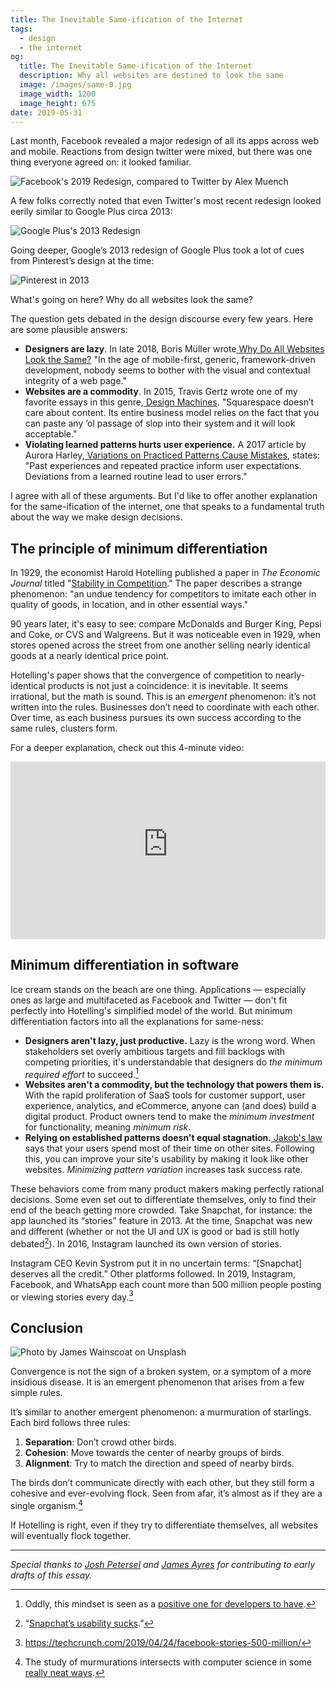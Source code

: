 ```yaml
---
title: The Inevitable Same-ification of the Internet
tags:
  - design
  - the internet
og:
  title: The Inevitable Same-ification of the Internet
  description: Why all websites are destined to look the same
  image: /images/same-0.jpg
  image_width: 1200
  image_height: 675
date: 2019-05-31
---
```


Last month, Facebook revealed a major redesign of all its apps across web and mobile. Reactions from design twitter were mixed, but there was one thing everyone agreed on: it looked familiar.

![Facebook's 2019 Redesign, compared to Twitter by [Alex Muench](https://twitter.com/alexmuench/status/1123522519821058049?s=20)](/images/same-1.png)

A few folks correctly noted that even Twitter's most recent redesign looked eerily similar to Google Plus circa 2013:

![Google Plus's 2013 Redesign](/images/same-2.png)

Going deeper, Google’s 2013 redesign of Google Plus took a lot of cues from Pinterest’s design at the time:

![Pinterest in 2013](/images/same-3.png)

What's going on here? Why do all websites look the same?

The question gets debated in the design discourse every few years. Here are some plausible answers:

- **Designers are lazy**. In late 2018, Boris Müller wrote[ Why Do All Websites Look the Same?](https://medium.com/s/story/on-the-visual-weariness-of-the-web-8af1c969ce73) "In the age of mobile-first, generic, framework-driven development, nobody seems to bother with the visual and contextual integrity of a web page."
- **Websites are a commodity**. In 2015, Travis Gertz wrote one of my favorite essays in this genre,[ Design Machines](https://louderthanten.com/coax/design-machines). "Square­space doesn’t care about con­tent. Its entire busi­ness mod­el relies on the fact that you can paste any ​’ol pas­sage of slop into their sys­tem and it will look accept­able."
- **Violating learned patterns hurts user experience.** A 2017 article by Aurora Harley,[ Variations on Practiced Patterns Cause Mistakes](https://www.nngroup.com/articles/practiced-patterns-mistakes/), states: "Past experiences and repeated practice inform user expectations. Deviations from a learned routine lead to user errors."

I agree with all of these arguments. But I'd like to offer another explanation for the same-ification of the internet, one that speaks to a fundamental truth about the way we make design decisions.

## The principle of minimum differentiation

In 1929, the economist Harold Hotelling published a paper in _The Economic Journal_ titled "[Stability in Competition](http://www.math.toronto.edu/mccann/assignments/477/Hotelling29.pdf)." The paper describes a strange phenomenon: "an undue tendency for competitors to imitate each other in quality of goods, in location, and in other essential ways."

90 years later, it's easy to see: compare McDonalds and Burger King, Pepsi and Coke, or CVS and Walgreens. But it was noticeable even in 1929, when stores opened across the street from one another selling nearly identical goods at a nearly identical price point.

Hotelling's paper shows that the convergence of competition to nearly-identical products is not just a coincidence: it is inevitable. It seems irrational, but the math is sound. This is an _emergent_ phenomenon: it’s not written into the rules. Businesses don’t need to coordinate with each other. Over time, as each business pursues its own success according to the same rules, clusters form.

For a deeper explanation, check out this 4-minute video:

<style>.embed-container { position: relative; padding-bottom: 56.25%; height: 0; overflow: hidden; max-width: 100%; } .embed-container iframe, .embed-container object, .embed-container embed { position: absolute; top: 0; left: 0; width: 100%; height: 100%; }</style><div class='embed-container'><iframe src='https://www.youtube-nocookie.com/embed/jILgxeNBK_8' allow="accelerometer; autoplay; encrypted-media; gyroscope; picture-in-picture" frameborder='0' allowfullscreen></iframe></div>

## Minimum differentiation in software

Ice cream stands on the beach are one thing. Applications — especially ones as large and multifaceted as Facebook and Twitter — don't fit perfectly into Hotelling's simplified model of the world. But minimum differentiation factors into all the explanations for same-ness:

- **Designers aren't lazy, just productive.** Lazy is the wrong word. When stakeholders set overly ambitious targets and fill backlogs with competing priorities, it's understandable that designers do _the minimum required effort_ to succeed.[^1]
- **Websites aren't a commodity, but the technology that powers them is.** With the rapid proliferation of SaaS tools for customer support, user experience, analytics, and eCommerce, anyone can (and does) build a digital product. Product owners tend to make the _minimum investment_ for functionality, meaning _minimum risk_.
- **Relying on established patterns doesn't equal stagnation.**[ Jakob's law](https://www.nngroup.com/videos/jakobs-law-internet-ux/) says that your users spend most of their time on other sites. Following this, you can improve your site's usability by making it look like other websites. _Minimizing pattern variation_ increases task success rate.

These behaviors come from many product makers making perfectly rational decisions. Some even set out to differentiate themselves, only to find their end of the beach getting more crowded. Take Snapchat, for instance: the app launched its “stories” feature in 2013. At the time, Snapchat was new and different (whether or not the UI and UX is good or bad is still hotly debated[^2]). In 2016, Instagram launched its own version of stories.

Instagram CEO Kevin Systrom put it in no uncertain terms: “[Snapchat] deserves all the credit.” Other platforms followed. In 2019, Instagram, Facebook, and WhatsApp each count more than 500 million people posting or viewing stories every day.[^3]

## Conclusion

![Photo by [James Wainscoat on Unsplash](https://unsplash.com/photos/b7MZ6iGIoSI)](/images/same-4.jpg)

Convergence is not the sign of a broken system, or a symptom of a more insidious disease. It is an emergent phenomenon that arises from a few simple rules.

It’s similar to another emergent phenomenon: a murmuration of starlings. Each bird follows three rules:

1. **Separation**: Don’t crowd other birds.
2. **Cohesion**: Move towards the center of nearby groups of birds.
3. **Alignment**: Try to match the direction and speed of nearby birds.

The birds don’t communicate directly with each other, but they still form a cohesive and ever-evolving flock. Seen from afar, it’s almost as if they are a single organism.[^4]

If Hotelling is right, even if they try to differentiate themselves, all websites will eventually flock together.

---

_Special thanks to [Josh Petersel](http://joshpetersel.com/) and [James Ayres](http://jfrancisayres.com/) for contributing to early drafts of this essay._

[^1]: Oddly, this mindset is seen as a [positive one for developers to have](https://dev.to/drm317/the-lazy-developer-5goe).

[^2]: “[Snapchat’s usability sucks](https://www.figma.com/blog/did-snapchat-succeed-because-of-its-controversial-ui/).”

[^3]: <https://techcrunch.com/2019/04/24/facebook-stories-500-million/>

[^4]: The study of murmurations intersects with computer science in some [really neat ways](https://en.wikipedia.org/wiki/Boids).